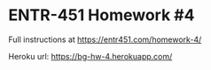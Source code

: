 # ENTR-451 Homework #4

Full instructions at https://entr451.com/homework-4/

Heroku url: https://bg-hw-4.herokuapp.com/